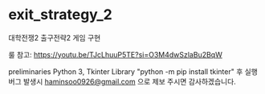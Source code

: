 # exit_strategy_2
대학전쟁2 출구전략2 게임 구현

룰 참고: https://youtu.be/TJcLhuuP5TE?si=O3M4dwSzlaBu2BqW

preliminaries Python 3, Tkinter Library "python -m pip install tkinter" 후 실행
버그 발생시 haminsoo0926@gmail.com 으로 제보 주시면 감사하겠습니다.
